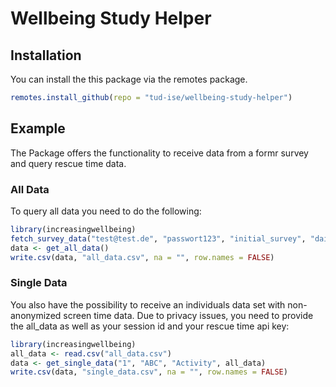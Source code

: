 
# Wellbeing Study Helper

## Installation

You can install the this package via the remotes package.

``` r
remotes.install_github(repo = "tud-ise/wellbeing-study-helper")
```

## Example

The Package offers the functionality to receive data from a formr survey and query rescue time data.  

### All Data
  
To query all data you need to do the following:

``` r
library(increasingwellbeing)
fetch_survey_data("test@test.de", "passwort123", "initial_survey", "daily_survey")
data <- get_all_data()
write.csv(data, "all_data.csv", na = "", row.names = FALSE)
```

### Single Data
You also have the possibility to receive an individuals data set with non-anonymized screen time data.
Due to privacy issues, you need to provide the all_data as well as your session id and your rescue time api key:

``` r
library(increasingwellbeing)
all_data <- read.csv("all_data.csv")
data <- get_single_data("1", "ABC", "Activity", all_data)
write.csv(data, "single_data.csv", na = "", row.names = FALSE)
```
